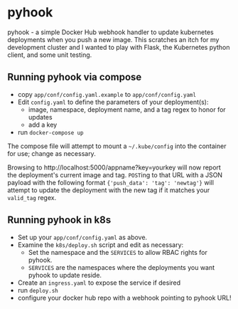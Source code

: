 # pyhook
pyhook - a simple Docker Hub webhook handler to update kubernetes deployments when you push a new image. This scratches an itch for my development cluster and I wanted to play with Flask, the Kubernetes python client, and some unit testing.

## Running pyhook via compose

- copy `app/conf/config.yaml.example` to `app/conf/config.yaml`
- Edit `config.yaml` to define the parameters of your deployment(s):
  - image, namespace, deployment name, and a tag regex to honor for updates
  - add a key
- run `docker-compose up`

The compose file will attempt to mount a `~/.kube/config` into the container for use; change as necessary.

Browsing to http://localhost:5000/appname?key=yourkey will now report the deployment's current image and tag.
`POST`ing to that URL with a JSON payload with the following format `{'push_data': 'tag': 'newtag'}` will attempt to update the deployment with the new tag if it matches your `valid_tag` regex.

## Running pyhook in k8s

- Set up your `app/conf/config.yaml` as above.
- Examine the `k8s/deploy.sh` script and edit as necessary:
  - Set the namespace and the `SERVICES` to allow RBAC rights for pyhook.
  - `SERVICES` are the namespaces where the deployments you want pyhook to update reside.
- Create an `ingress.yaml` to expose the service if desired
- run `deploy.sh`
- configure your docker hub repo with a webhook pointing to pyhook URL!
